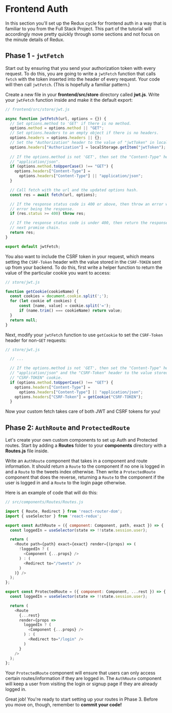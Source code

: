 # Frontend Auth

In this section you'll set up the Redux cycle for frontend auth in a way that is
familiar to you from the Full Stack Project. This part of the tutorial will
accordingly move pretty quickly through some sections and not focus on the
minute details of Redux.

## Phase 1 - `jwtFetch`

Start out by ensuring that you send your authorization token with every request.
To do this, you are going to write a `jwtFetch` function that calls `fetch` with
the token inserted into the header of every request. Your code will then call
`jwtFetch`. (This is hopefully a familiar pattern.)

Create a new file in your __frontend/src/store__ directory called __jwt.js__.
Write your `jwtFetch` function inside and make it the default export:

```js
// frontend/src/store/jwt.js

async function jwtFetch(url, options = {}) {
  // Set options.method to 'GET' if there is no method.
  options.method = options.method || "GET";
  // Set options.headers to an empty object if there is no headers.
  options.headers = options.headers || {};
  // Set the "Authorization" header to the value of "jwtToken" in localStorage.
  options.headers["Authorization"] = localStorage.getItem("jwtToken");
  
  // If the options.method is not 'GET', then set the "Content-Type" header to
  // "application/json".
  if (options.method.toUpperCase() !== "GET") {
    options.headers["Content-Type"] =
      options.headers["Content-Type"] || "application/json";
  }

  // Call fetch with the url and the updated options hash.
  const res = await fetch(url, options);

  // If the response status code is 400 or above, then throw an error with the
  // error being the response.
  if (res.status >= 400) throw res;

  // If the response status code is under 400, then return the response to the
  // next promise chain.
  return res;
}

export default jwtFetch;
```

You also want to include the CSRF token in your request, which means setting the
`CSRF-Token` header with the value stored in the `CSRF-TOKEN` sent up from your
backend. To do this, first write a helper function to return the value of the
particular cookie you want to access:

```js
// store/jwt.js

function getCookie(cookieName) {
  const cookies = document.cookie.split(';');
  for (let cookie of cookies) {
      const [name, value] = cookie.split('=');
      if (name.trim() === cookieName) return value;
  }
  return null;
}
```

Next, modify your `jwtFetch` function to use `getCookie` to set the `CSRF-Token`
header for non-`GET` requests:

```js
// store/jwt.js

  // ...

  // If the options.method is not 'GET', then set the "Content-Type" header to
  // "application/json" and the "CSRF-Token" header to the value stored in the
  // "CSRF-TOKEN" cookie.
  if (options.method.toUpperCase() !== "GET") {
    options.headers["Content-Type"] =
      options.headers["Content-Type"] || "application/json";
    options.headers["CSRF-Token"] = getCookie("CSRF-TOKEN");
  }
```

Now your custom fetch takes care of both JWT and CSRF tokens for you!

## Phase 2: `AuthRoute` and `ProtectedRoute`

Let's create your own custom components to set up Auth and Protected routes.
Start by adding a __Routes__ folder to your __components__ directory with a
__Routes.js__ file inside.

Write an `AuthRoute` component that takes in a component and route information.
It should return a `Route` to the component if no one is logged in and a `Route`
to the tweets index otherwise. Then write a `ProtectedRoute` component that does
the reverse, returning a `Route` to the component if the user is logged in and a
`Route` to the login page otherwise.

Here is an example of code that will do this:

```js
// src/components/Routes/Routes.js

import { Route, Redirect } from 'react-router-dom';
import { useSelector } from 'react-redux';

export const AuthRoute = ({ component: Component, path, exact }) => {
  const loggedIn = useSelector(state => !!state.session.user);

  return (
    <Route path={path} exact={exact} render={(props) => (
      !loggedIn ? (
        <Component {...props} />
      ) : (
        <Redirect to="/tweets" />
      )
    )} />
  );
};

export const ProtectedRoute = ({ component: Component, ...rest }) => {
  const loggedIn = useSelector(state => !!state.session.user);

  return (
    <Route
      {...rest}
      render={props =>
        loggedIn ? (
          <Component {...props} />
        ) : (
          <Redirect to="/login" />
        )
      }
    />
  );
};
```

Your `ProtectedRoute` component will ensure that users can only access certain
routes/information if they are logged in. The `AuthRoute` component will keep a
user from visiting the login or signup page if they are already logged in.

Great job! You're ready to start setting up your routes in Phase 3. Before you
move on, though, remember to **commit your code!**